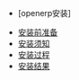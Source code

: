 * [openerp安装]
 - [安装前准备](node/openerp/ready.md)
 - [安装须知](node/openerp/notice.md)
 - [安装过程](node/openerp/process.md)
 - [安装结果](node/openerp/result.md)
